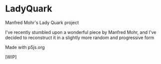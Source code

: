 # LadyQuark
Manfred Mohr's Lady Quark project

I've recently stumbled upon a wonderful piece by Manfred Mohr, and I've decided to reconstruct it in a slightly more random and progressive form

Made with p5js.org

[WIP]
